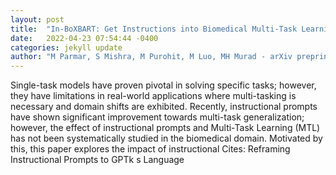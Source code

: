 ```yaml
---
layout: post
title:  "In-BoXBART: Get Instructions into Biomedical Multi-Task Learning"
date:   2022-04-23 07:54:44 -0400
categories: jekyll update
author: "M Parmar, S Mishra, M Purohit, M Luo, MH Murad - arXiv preprint arXiv , 2022"
---
```

Single-task models have proven pivotal in solving specific tasks; however, they have limitations in real-world applications where multi-tasking is necessary and domain shifts are exhibited. Recently, instructional prompts have shown significant improvement towards multi-task generalization; however, the effect of instructional prompts and Multi-Task Learning (MTL) has not been systematically studied in the biomedical domain. Motivated by this, this paper explores the impact of instructional Cites: Reframing Instructional Prompts to GPTk s Language